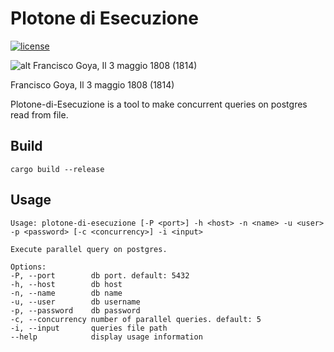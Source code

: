 # Plotone di Esecuzione

[![license](https://img.shields.io/github/license/The-Data-Appeal-Company/plotone-di-esecuzione.svg)](LICENSE)

![alt Francisco Goya, Il 3 maggio 1808 (1814)](https://3.bp.blogspot.com/-5aoN5Tb5VI0/TcAsgZFKBEI/AAAAAAAAAAM/BYSq47TvSOA/s1600/Goya.jpg)

Francisco Goya, Il 3 maggio 1808 (1814)

Plotone-di-Esecuzione is a tool to make concurrent queries on postgres read from file.

## Build
```
cargo build --release
```

## Usage
```
Usage: plotone-di-esecuzione [-P <port>] -h <host> -n <name> -u <user> -p <password> [-c <concurrency>] -i <input>

Execute parallel query on postgres.

Options:
-P, --port        db port. default: 5432
-h, --host        db host
-n, --name        db name
-u, --user        db username
-p, --password    db password
-c, --concurrency number of parallel queries. default: 5
-i, --input       queries file path
--help            display usage information
```
